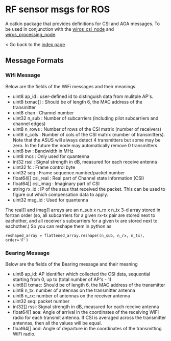 # RF sensor msgs for ROS

A catkin package that provides definitions for CSI and AOA messages. 
To be used in conjunction with the [wiros_csi_node](https://anonymous.4open.science/r/wiros_csi_node-7985/) 
and [wiros_processing_node](https://anonymous.4open.science/r/wiros_processing_node-ED34/).

< Go back to the [index page](https://anonymous.4open.science/r/WiROS-85F9/)

## Message Formats

### Wifi Message
Below are the fields of the WiFi messages and their meanings.

- uint8 ap_id : user-defined id to distinguish data from mulitple AP's. 
- uint8 txmac[] : Should be of length 6, the MAC address of the transmitter
- uint8 chan : Channel number
- uint32 n_sub : Number of subcarriers (including pilot subcarriers and channel edges)
- uint8 n_rows : Number of rows of the CSI matrix (number of receivers)
- uint8 n_cols : Number of cols of the CSI matrix (number of transmitters). Note that the ASUS will always detect 4 transmitters but some may be zero. In the future the node may automatically remove 0 transmitters.
- uint8 bw : Bandwidth in MHz
- uint8 mcs : Only used for quantenna
- int32 rssi : Signal strength in dB, measured for each receive antenna
- uint32 fc : Frame control byte
- uint32 seq : Frame sequence number/packet number 
- float64[] csi_real : Real part of Channel state information (CSI)
- float64[] csi_imag : Imaginary part of CSI
- string rx_id : IP of the asus that received the packet. This can be used to figure out which compensation data to apply.
- uint32 msg_id : Used for quantenna

The real[] and imag[] arrays are an n_sub x n_rx x n_tx 3-d array stored in fortran order (so, all subcarriers for a given rx-tx pair are stored next to eachother, and all receiver's subcarriers for a given tx are stored next to eachother.) So you can reshape them in python as
```
reshaped_array = flattened_array.reshape((n_sub, n_rx, n_tx), order='F')
```
### Bearing Message 
Below are the fields of the Bearing message and their meaning 

- uint8 ap_id: AP identifier which collected the CSI data, sequential starting from 0, up to (total number of AP's - 1)
- uint8[] txmac: Should be of length 6, the MAC address of the transmitter
- uint8 n_tx: number of antennas on the transmitter antenna
- uint8 n_rx: number of antennas on the receiver antenna
- uint32 seq: packet number
- int32[] rssi:  Signal strength in dB, measured for each receive antenna
- float64[] aoa: Angle of arrival in the coordinates of  the receiving WiFi radio for each transmit antenna. 
If CSI is averaged across the transmitter antennas, then all the values will be equal.   
- float64[] aod: Angle of departure in the coordinates of the transmitting WiFi radio. 
